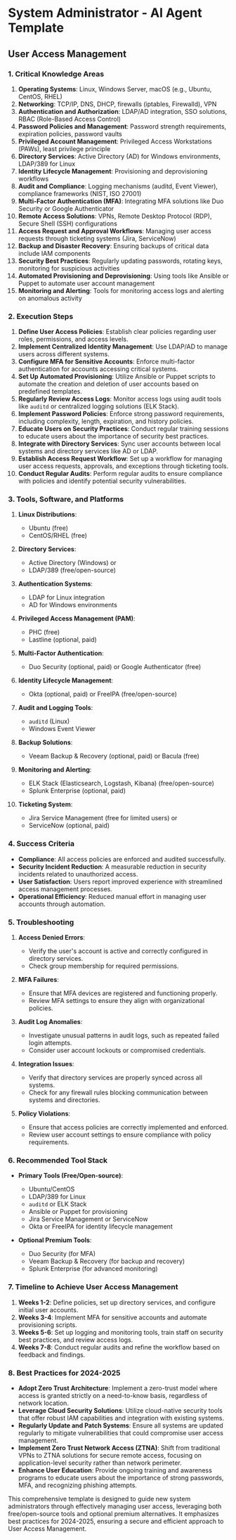 # System Administrator - AI Agent Template

## User Access Management

### 1. Critical Knowledge Areas

1. **Operating Systems**: Linux, Windows Server, macOS (e.g., Ubuntu, CentOS, RHEL)
2. **Networking**: TCP/IP, DNS, DHCP, firewalls (iptables, Firewalld), VPN
3. **Authentication and Authorization**: LDAP/AD integration, SSO solutions, RBAC (Role-Based Access Control)
4. **Password Policies and Management**: Password strength requirements, expiration policies, password vaults
5. **Privileged Account Management**: Privileged Access Workstations (PAWs), least privilege principle
6. **Directory Services**: Active Directory (AD) for Windows environments, LDAP/389 for Linux
7. **Identity Lifecycle Management**: Provisioning and deprovisioning workflows
8. **Audit and Compliance**: Logging mechanisms (auditd, Event Viewer), compliance frameworks (NIST, ISO 27001)
9. **Multi-Factor Authentication (MFA)**: Integrating MFA solutions like Duo Security or Google Authenticator
10. **Remote Access Solutions**: VPNs, Remote Desktop Protocol (RDP), Secure Shell (SSH) configurations
11. **Access Request and Approval Workflows**: Managing user access requests through ticketing systems (Jira, ServiceNow)
12. **Backup and Disaster Recovery**: Ensuring backups of critical data include IAM components
13. **Security Best Practices**: Regularly updating passwords, rotating keys, monitoring for suspicious activities
14. **Automated Provisioning and Deprovisioning**: Using tools like Ansible or Puppet to automate user account management
15. **Monitoring and Alerting**: Tools for monitoring access logs and alerting on anomalous activity

### 2. Execution Steps

1. **Define User Access Policies**: Establish clear policies regarding user roles, permissions, and access levels.
2. **Implement Centralized Identity Management**: Use LDAP/AD to manage users across different systems.
3. **Configure MFA for Sensitive Accounts**: Enforce multi-factor authentication for accounts accessing critical systems.
4. **Set Up Automated Provisioning**: Utilize Ansible or Puppet scripts to automate the creation and deletion of user accounts based on predefined templates.
5. **Regularly Review Access Logs**: Monitor access logs using audit tools like `auditd` or centralized logging solutions (ELK Stack).
6. **Implement Password Policies**: Enforce strong password requirements, including complexity, length, expiration, and history policies.
7. **Educate Users on Security Practices**: Conduct regular training sessions to educate users about the importance of security best practices.
8. **Integrate with Directory Services**: Sync user accounts between local systems and directory services like AD or LDAP.
9. **Establish Access Request Workflow**: Set up a workflow for managing user access requests, approvals, and exceptions through ticketing tools.
10. **Conduct Regular Audits**: Perform regular audits to ensure compliance with policies and identify potential security vulnerabilities.

### 3. Tools, Software, and Platforms

1. **Linux Distributions**:
   - Ubuntu (free)
   - CentOS/RHEL (free)

2. **Directory Services**:
   - Active Directory (Windows) or
   - LDAP/389 (free/open-source)

3. **Authentication Systems**:
   - LDAP for Linux integration
   - AD for Windows environments

4. **Privileged Access Management (PAM)**:
   - PHC (free)
   - Lastline (optional, paid)

5. **Multi-Factor Authentication**:
   - Duo Security (optional, paid) or Google Authenticator (free)

6. **Identity Lifecycle Management**:
   - Okta (optional, paid) or FreeIPA (free/open-source)

7. **Audit and Logging Tools**:
   - `auditd` (Linux)
   - Windows Event Viewer

8. **Backup Solutions**:
   - Veeam Backup & Recovery (optional, paid) or Bacula (free)

9. **Monitoring and Alerting**:
   - ELK Stack (Elasticsearch, Logstash, Kibana) (free/open-source)
   - Splunk Enterprise (optional, paid)

10. **Ticketing System**:
    - Jira Service Management (free for limited users) or
    - ServiceNow (optional, paid)

### 4. Success Criteria

- **Compliance**: All access policies are enforced and audited successfully.
- **Security Incident Reduction**: A measurable reduction in security incidents related to unauthorized access.
- **User Satisfaction**: Users report improved experience with streamlined access management processes.
- **Operational Efficiency**: Reduced manual effort in managing user accounts through automation.

### 5. Troubleshooting

1. **Access Denied Errors**:
   - Verify the user's account is active and correctly configured in directory services.
   - Check group membership for required permissions.

2. **MFA Failures**:
   - Ensure that MFA devices are registered and functioning properly.
   - Review MFA settings to ensure they align with organizational policies.

3. **Audit Log Anomalies**:
   - Investigate unusual patterns in audit logs, such as repeated failed login attempts.
   - Consider user account lockouts or compromised credentials.

4. **Integration Issues**:
   - Verify that directory services are properly synced across all systems.
   - Check for any firewall rules blocking communication between systems and directories.

5. **Policy Violations**:
   - Ensure that access policies are correctly implemented and enforced.
   - Review user account settings to ensure compliance with policy requirements.

### 6. Recommended Tool Stack

- **Primary Tools (Free/Open-source)**:
  - Ubuntu/CentOS
  - LDAP/389 for Linux
  - `auditd` or ELK Stack
  - Ansible or Puppet for provisioning
  - Jira Service Management or ServiceNow
  - Okta or FreeIPA for identity lifecycle management

- **Optional Premium Tools**:
  - Duo Security (for MFA)
  - Veeam Backup & Recovery (for backup and recovery)
  - Splunk Enterprise (for advanced monitoring)

### 7. Timeline to Achieve User Access Management

1. **Weeks 1-2**: Define policies, set up directory services, and configure initial user accounts.
2. **Weeks 3-4**: Implement MFA for sensitive accounts and automate provisioning scripts.
3. **Weeks 5-6**: Set up logging and monitoring tools, train staff on security best practices, and review access logs.
4. **Weeks 7-8**: Conduct regular audits and refine the workflow based on feedback and findings.

### 8. Best Practices for 2024-2025

- **Adopt Zero Trust Architecture**: Implement a zero-trust model where access is granted strictly on a need-to-know basis, regardless of network location.
- **Leverage Cloud Security Solutions**: Utilize cloud-native security tools that offer robust IAM capabilities and integration with existing systems.
- **Regularly Update and Patch Systems**: Ensure all systems are updated regularly to mitigate vulnerabilities that could compromise user access management.
- **Implement Zero Trust Network Access (ZTNA)**: Shift from traditional VPNs to ZTNA solutions for secure remote access, focusing on application-level security rather than network perimeter.
- **Enhance User Education**: Provide ongoing training and awareness programs to educate users about the importance of strong passwords, MFA, and recognizing phishing attempts.

This comprehensive template is designed to guide new system administrators through effectively managing user access, leveraging both free/open-source tools and optional premium alternatives. It emphasizes best practices for 2024-2025, ensuring a secure and efficient approach to User Access Management.

